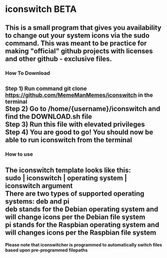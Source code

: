 # iconswitch BETA
This is a small program that gives you availability to change out your system icons via the sudo command.  This was meant to be practice for making "official" github projects with licenses and other github - exclusive files.
--------
### How To Download
<small>Step 1) Run command **git clone https://github.com/MemeManMemes/iconswitch** in the terminal</small><br/>
Step 2) Go to /home/{username}/iconswitch and find the **DOWNLOAD.sh** file<br/>
Step 3) Run this file with elevated privileges<br/>
Step 4) You are good to go!  You should now be able to run iconswitch from the terminal<br/>
--------
### How to use
The iconswitch template looks like this:<br/>
**sudo | iconswitch | operating system | iconswitch argument**<br/>
There are two types of supported operating systems: deb and pi<br/>
deb stands for the Debian operating system and will change icons per the Debian file system<br/>
pi stands for the Raspbian operating system and will changes icons per the Raspbian file system<br/>
--------
**Please note that iconswitcher is programmed to automatically switch files based upon pre-programmed filepaths**
